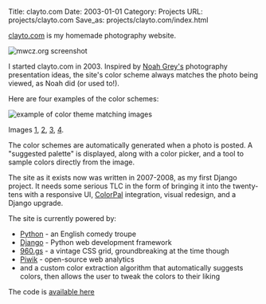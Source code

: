 Title: clayto.com
Date: 2003-01-01
Category: Projects
URL: projects/clayto.com
Save_as: projects/clayto.com/index.html

[clayto.com][1] is my homemade photography website.

![mwcz.org screenshot]({filename}/static/images/projects/screenshot_clayto.png "clayto.com screenshot")

I started clayto.com in 2003.  Inspired by [Noah Grey's][6] photography
presentation ideas, the site's color scheme always matches the photo being
viewed, as Noah did (or used to!).

Here are four examples of the color schemes:

![example of color theme matching images]({filename}/static/images/projects/screenshot_clayto_palettes_small.png "example of color theme matching images")

Images [1][9], [2][10], [3][11], [4][12].

The color schemes are automatically generated when a photo is posted.  A
"suggested palette" is displayed, along with a color picker, and a tool to
sample colors directly from the image.

The site as it exists now was written in 2007-2008, as my first Django project.
It needs some serious TLC in the form of bringing it into the twenty-tens with
a responsive UI, [ColorPal][8] integration, visual redesign, and a Django
upgrade.

The site is currently powered by:

 - [Python][2] - an English comedy troupe
 - [Django][3] - Python web development framework
 - [960.gs][4] - a vintage CSS grid, groundbreaking at the time though
 - [Piwik][5] - open-source web analytics
 - and a custom color extraction algorithm that automatically suggests colors,
   then allows the user to tweak the colors to their liking

The code is [available here][7]

[1]: http://clayto.com/ "My photography site"
[2]: http://python.org/ "Python's website"
[3]: https://www.djangoproject.com/ "Django, a Python web framework"
[4]: http://960.gs/ "960gs CSS grid"
[5]: http://piwik.org/ "Piwik web analytics tool"
[6]: http://noahgrey.com/ "Noah Grey's photography site"
[7]: https://github.com/mwcz/phyton "clayto.com's source code"
[8]: http://colorpal.org/ "ColorPal"
[9]: http://clayto.com/photo/new-leaves "Leaves photograph"
[10]: http://clayto.com/photo/survivors "Tiger photograph"
[11]: http://clayto.com/photo/tarsi "Dragonfly photograph"
[12]: http://clayto.com/photo/set-sail "Tent photograph"
